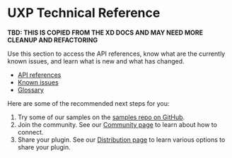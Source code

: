 # UXP Technical Reference

__TBD: THIS IS COPIED FROM THE XD DOCS AND MAY NEED MORE CLEANUP AND REFACTORING__

Use this section to access the API references, know what are the currently known issues, and learn what is new and what has changed. 

* [API references](./how-to-read.md)
* [Known issues](./known-issues.md)
* [Glossary](./glossary.md)

Here are some of the recommended next steps for you:

1. Try some of our samples on the [samples repo on GitHub](../../linktbd.md).
1. Join the community. See our [Community page](../../linktbd.md) to learn about how to connect.
1. Share your plugin. See our [Distribution page](../../guides/distribution/index.md) to learn various options to share your plugin.